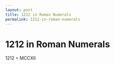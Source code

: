 ```yaml
---
layout: post
title: 1212 in Roman Numerals
permalink: 1212-in-roman-numerals
---
```


# 1212 in Roman Numerals

1212 = MCCXII
